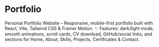 # Portfolio
Personal Portfolio Website – Responsive, mobile-first portfolio built with React, Vite, Tailwind CSS &amp; Framer Motion. ✨ Features: dark/light mode, smooth animations, scroll cards, CV download, GitHub/social links, and sections for Home, About, Skills, Projects, Certificates &amp; Contact.
